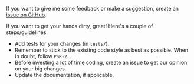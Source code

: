 If you want to give me some feedback or make a suggestion, create an [issue on
GitHub](https://github.com/anutiger/f3/issues/new).

If you want to get your hands dirty, great! Here's a couple of
steps/guidelines:

- Add tests for your changes (in `tests/`).
- Remember to stick to the existing code style as best as possible. When in
  doubt, follow `PSR-2`.
- Before investing a lot of time coding, create an issue to get our opinion on
  your big changes.
- Update the documentation, if applicable.
